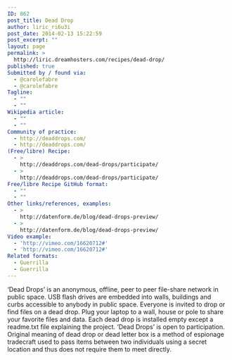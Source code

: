 ```yaml
---
ID: 862
post_title: Dead Drop
author: liric_ri6u3i
post_date: 2014-02-13 15:22:59
post_excerpt: ""
layout: page
permalink: >
  http://liric.dreamhosters.com/recipes/dead-drop/
published: true
Submitted by / found via:
  - @carolefabre
  - @carolefabre
Tagline:
  - ""
  - ""
Wikipedia article:
  - ""
  - ""
Community of practice:
  - http://deaddrops.com/
  - http://deaddrops.com/
(Free/libre) Recipe:
  - >
    http://deaddrops.com/dead-drops/participate/
  - >
    http://deaddrops.com/dead-drops/participate/
Free/libre Recipe GitHub format:
  - ""
  - ""
Other links/references, examples:
  - >
    http://datenform.de/blog/dead-drops-preview/
  - >
    http://datenform.de/blog/dead-drops-preview/
Video example:
  - 'http://vimeo.com/16620712#'
  - 'http://vimeo.com/16620712#'
Related formats:
  - Guerrilla
  - Guerrilla
---
```

‘Dead Drops’ is an anonymous, offline, peer to peer file-share network in public space. USB flash drives are embedded into walls, buildings and curbs accessible to anybody in public space. Everyone is invited to drop or find files on a dead drop. Plug your laptop to a wall, house or pole to share your favorite files and data. Each dead drop is installed empty except a readme.txt file explaining the project. ‘Dead Drops’ is open to participation. Original meaning of dead drop or dead letter box is a method of espionage tradecraft used to pass items between two individuals using a secret location and thus does not require them to meet directly.